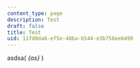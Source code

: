 ```yaml
---
content_type: page
description: Test
draft: false
title: Test
uid: 11fd0da6-ef5e-48ba-b544-e3b758ee6499
---
```

asdsa\( _{as}_ \)